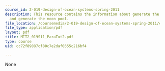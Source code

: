 ```yaml
---
course_id: 2-019-design-of-ocean-systems-spring-2011
description: This resource contains the information about generate the internal subdivision
  and generate the moon pool.
file_location: /coursemedia/2-019-design-of-ocean-systems-spring-2011/cc72f89087cf80c7e2daf0355c216bf4_MIT2_019S11_ParaTut2.pdf
file_type: application/pdf
layout: pdf
title: MIT2_019S11_ParaTut2.pdf
type: course
uid: cc72f89087cf80c7e2daf0355c216bf4

---
```

None